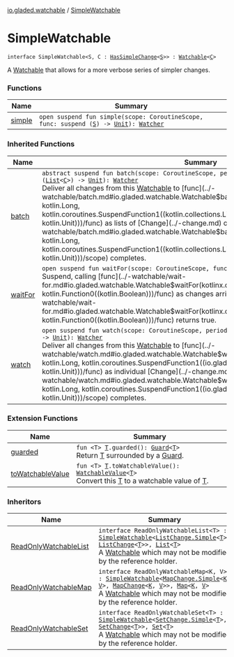 [io.gladed.watchable](../index.md) / [SimpleWatchable](./index.md)

# SimpleWatchable

`interface SimpleWatchable<S, C : `[`HasSimpleChange`](../-has-simple-change/index.md)`<`[`S`](index.md#S)`>> : `[`Watchable`](../-watchable/index.md)`<`[`C`](index.md#C)`>`

A [Watchable](../-watchable/index.md) that allows for a more verbose series of simpler changes.

### Functions

| Name | Summary |
|---|---|
| [simple](simple.md) | `open suspend fun simple(scope: CoroutineScope, func: suspend (`[`S`](index.md#S)`) -> `[`Unit`](https://kotlinlang.org/api/latest/jvm/stdlib/kotlin/-unit/index.html)`): `[`Watcher`](../-watcher/index.md) |

### Inherited Functions

| Name | Summary |
|---|---|
| [batch](../-watchable/batch.md) | `abstract suspend fun batch(scope: CoroutineScope, period: `[`Long`](https://kotlinlang.org/api/latest/jvm/stdlib/kotlin/-long/index.html)` = IMMEDIATE, func: suspend (`[`List`](https://kotlinlang.org/api/latest/jvm/stdlib/kotlin.collections/-list/index.html)`<`[`C`](../-watchable/index.md#C)`>) -> `[`Unit`](https://kotlinlang.org/api/latest/jvm/stdlib/kotlin/-unit/index.html)`): `[`Watcher`](../-watcher/index.md)<br>Deliver all changes from this [Watchable](../-watchable/index.md) to [func](../-watchable/batch.md#io.gladed.watchable.Watchable$batch(kotlinx.coroutines.CoroutineScope, kotlin.Long, kotlin.coroutines.SuspendFunction1((kotlin.collections.List((io.gladed.watchable.Watchable.C)), kotlin.Unit)))/func) as lists of [Change](../-change.md) objects until [scope](../-watchable/batch.md#io.gladed.watchable.Watchable$batch(kotlinx.coroutines.CoroutineScope, kotlin.Long, kotlin.coroutines.SuspendFunction1((kotlin.collections.List((io.gladed.watchable.Watchable.C)), kotlin.Unit)))/scope) completes. |
| [waitFor](../-watchable/wait-for.md) | `open suspend fun waitFor(scope: CoroutineScope, func: () -> `[`Boolean`](https://kotlinlang.org/api/latest/jvm/stdlib/kotlin/-boolean/index.html)`): `[`Unit`](https://kotlinlang.org/api/latest/jvm/stdlib/kotlin/-unit/index.html)<br>Suspend, calling [func](../-watchable/wait-for.md#io.gladed.watchable.Watchable$waitFor(kotlinx.coroutines.CoroutineScope, kotlin.Function0((kotlin.Boolean)))/func) as changes arrive, and return when [func](../-watchable/wait-for.md#io.gladed.watchable.Watchable$waitFor(kotlinx.coroutines.CoroutineScope, kotlin.Function0((kotlin.Boolean)))/func) returns true. |
| [watch](../-watchable/watch.md) | `open suspend fun watch(scope: CoroutineScope, period: `[`Long`](https://kotlinlang.org/api/latest/jvm/stdlib/kotlin/-long/index.html)` = IMMEDIATE, func: suspend (`[`C`](../-watchable/index.md#C)`) -> `[`Unit`](https://kotlinlang.org/api/latest/jvm/stdlib/kotlin/-unit/index.html)`): `[`Watcher`](../-watcher/index.md)<br>Deliver all changes from this [Watchable](../-watchable/index.md) to [func](../-watchable/watch.md#io.gladed.watchable.Watchable$watch(kotlinx.coroutines.CoroutineScope, kotlin.Long, kotlin.coroutines.SuspendFunction1((io.gladed.watchable.Watchable.C, kotlin.Unit)))/func) as individual [Change](../-change.md) objects until [scope](../-watchable/watch.md#io.gladed.watchable.Watchable$watch(kotlinx.coroutines.CoroutineScope, kotlin.Long, kotlin.coroutines.SuspendFunction1((io.gladed.watchable.Watchable.C, kotlin.Unit)))/scope) completes. |

### Extension Functions

| Name | Summary |
|---|---|
| [guarded](../../io.gladed.watchable.util/guarded.md) | `fun <T> `[`T`](../../io.gladed.watchable.util/guarded.md#T)`.guarded(): `[`Guard`](../../io.gladed.watchable.util/-guard/index.md)`<`[`T`](../../io.gladed.watchable.util/guarded.md#T)`>`<br>Return [T](../../io.gladed.watchable.util/guarded.md#T) surrounded by a [Guard](../../io.gladed.watchable.util/-guard/index.md). |
| [toWatchableValue](../to-watchable-value.md) | `fun <T> `[`T`](../to-watchable-value.md#T)`.toWatchableValue(): `[`WatchableValue`](../-watchable-value/index.md)`<`[`T`](../to-watchable-value.md#T)`>`<br>Convert this [T](../to-watchable-value.md#T) to a watchable value of [T](../to-watchable-value.md#T). |

### Inheritors

| Name | Summary |
|---|---|
| [ReadOnlyWatchableList](../-read-only-watchable-list.md) | `interface ReadOnlyWatchableList<T> : `[`SimpleWatchable`](./index.md)`<`[`ListChange.Simple`](../-list-change/-simple/index.md)`<`[`T`](../-read-only-watchable-list.md#T)`>, `[`ListChange`](../-list-change/index.md)`<`[`T`](../-read-only-watchable-list.md#T)`>>, `[`List`](https://kotlinlang.org/api/latest/jvm/stdlib/kotlin.collections/-list/index.html)`<`[`T`](../-read-only-watchable-list.md#T)`>`<br>A [Watchable](https://kotlinlang.org/api/latest/jvm/stdlib/kotlin.collections/-list/index.html) which may not be modified by the reference holder. |
| [ReadOnlyWatchableMap](../-read-only-watchable-map.md) | `interface ReadOnlyWatchableMap<K, V> : `[`SimpleWatchable`](./index.md)`<`[`MapChange.Simple`](../-map-change/-simple/index.md)`<`[`K`](../-read-only-watchable-map.md#K)`, `[`V`](../-read-only-watchable-map.md#V)`>, `[`MapChange`](../-map-change/index.md)`<`[`K`](../-read-only-watchable-map.md#K)`, `[`V`](../-read-only-watchable-map.md#V)`>>, `[`Map`](https://kotlinlang.org/api/latest/jvm/stdlib/kotlin.collections/-map/index.html)`<`[`K`](../-read-only-watchable-map.md#K)`, `[`V`](../-read-only-watchable-map.md#V)`>`<br>A [Watchable](https://kotlinlang.org/api/latest/jvm/stdlib/kotlin.collections/-map/index.html) which may not be modified by the reference holder. |
| [ReadOnlyWatchableSet](../-read-only-watchable-set.md) | `interface ReadOnlyWatchableSet<T> : `[`SimpleWatchable`](./index.md)`<`[`SetChange.Simple`](../-set-change/-simple/index.md)`<`[`T`](../-read-only-watchable-set.md#T)`>, `[`SetChange`](../-set-change/index.md)`<`[`T`](../-read-only-watchable-set.md#T)`>>, `[`Set`](https://kotlinlang.org/api/latest/jvm/stdlib/kotlin.collections/-set/index.html)`<`[`T`](../-read-only-watchable-set.md#T)`>`<br>A [Watchable](https://kotlinlang.org/api/latest/jvm/stdlib/kotlin.collections/-set/index.html) which may not be modified by the reference holder. |

